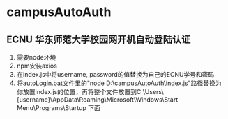 # campusAutoAuth
## ECNU 华东师范大学校园网开机自动登陆认证

1. 需要node环境
2. npm安装axios
3. 在index.js中将username, password的值替换为自己的ECNU学号和密码
4. 将autoLogin.bat文件里的"node D:\campusAutoAuth\index.js"路径替换为你放置index.js的位置，再将整个文件放置到C:\Users\\[username]\AppData\Roaming\Microsoft\Windows\Start Menu\Programs\Startup 下面
